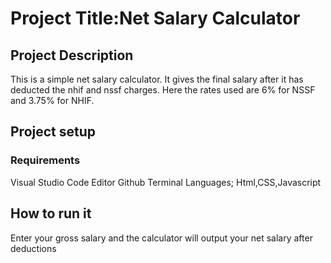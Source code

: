 # Project Title:Net Salary Calculator


## Project Description
This is a simple net salary calculator. It gives the final salary after it has deducted the nhif and nssf charges. Here the rates used are 6% for NSSF and 3.75% for NHIF.

## Project setup

### Requirements
Visual Studio Code Editor
Github
Terminal
Languages; Html,CSS,Javascript

## How to run it
Enter your gross salary and the calculator will output your net salary after deductions
